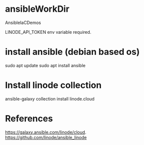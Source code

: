 # ansibleWorkDir
AnsibleIaCDemos

LINODE_API_TOKEN env variable required.

# install ansible (debian based os)

sudo apt update
sudo apt install ansible

# Install linode collection
ansible-galaxy collection install linode.cloud

# References

https://galaxy.ansible.com/linode/cloud.  
https://github.com/linode/ansible_linode




